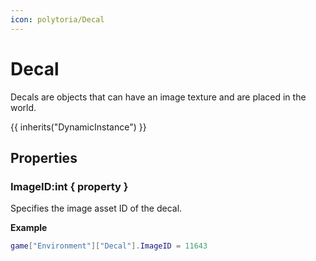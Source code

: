 ```yaml
---
icon: polytoria/Decal
---
```


# Decal

Decals are objects that can have an image texture and are placed in the world.

{{ inherits("DynamicInstance") }}

## Properties

### ImageID:int { property }
Specifies the image asset ID of the decal.

**Example**
```lua
game["Environment"]["Decal"].ImageID = 11643
```
